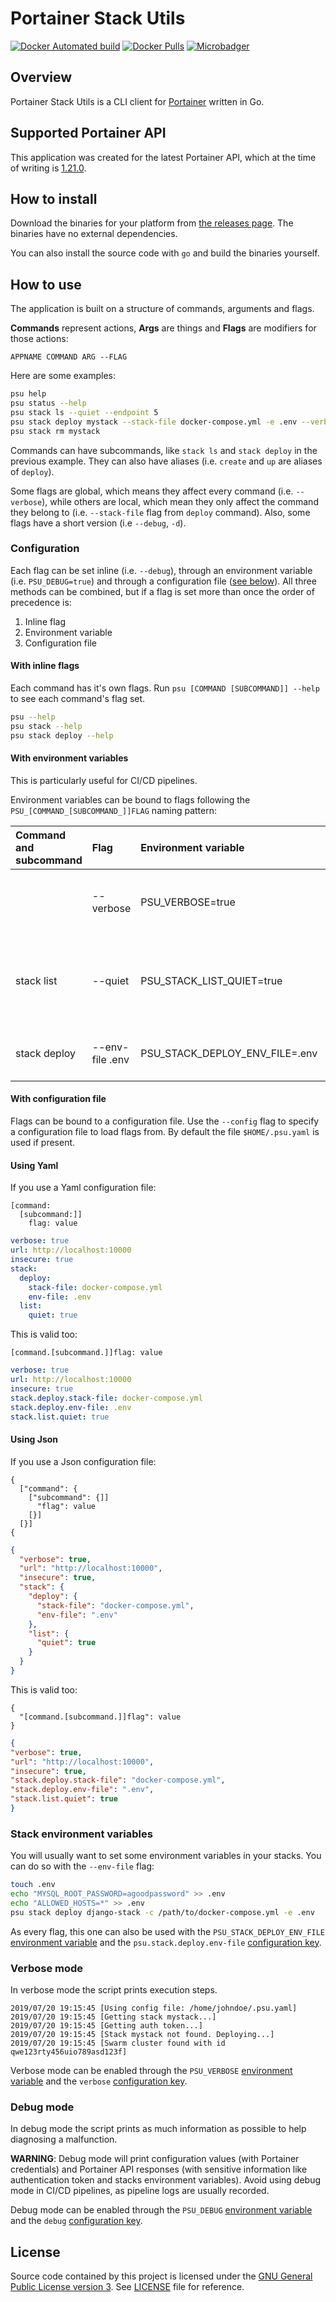 # Portainer Stack Utils

[![Docker Automated build](https://img.shields.io/docker/automated/greenled/portainer-stack-utils.svg)](https://hub.docker.com/r/greenled/portainer-stack-utils/)
[![Docker Pulls](https://img.shields.io/docker/pulls/greenled/portainer-stack-utils.svg)](https://hub.docker.com/r/greenled/portainer-stack-utils/)
[![Microbadger](https://images.microbadger.com/badges/image/greenled/portainer-stack-utils.svg)](http://microbadger.com/images/greenled/portainer-stack-utils "Image size")

## Overview

Portainer Stack Utils is a CLI client for [Portainer](https://portainer.io/) written in Go.

## Supported Portainer API

This application was created for the latest Portainer API, which at the time of writing is [1.21.0](https://app.swaggerhub.com/apis/deviantony/Portainer/1.21.0).

## How to install

Download the binaries for your platform from [the releases page](https://github.com/greenled/portainer-stack-utils/releases). The binaries have no external dependencies.

You can also install the source code with `go` and build the binaries yourself.

## How to use

The application is built on a structure of commands, arguments and flags.
                   
**Commands** represent actions, **Args** are things and **Flags** are modifiers for those actions:

```text
APPNAME COMMAND ARG --FLAG
```

Here are some examples:

```bash
psu help
psu status --help
psu stack ls --quiet --endpoint 5
psu stack deploy mystack --stack-file docker-compose.yml -e .env --verbose
psu stack rm mystack
```

Commands can have subcommands, like `stack ls` and `stack deploy` in the previous example. They can also have aliases (i.e. `create` and `up` are aliases of `deploy`).

Some flags are global, which means they affect every command (i.e. `--verbose`), while others are local, which mean they only affect the command they belong to (i.e. `--stack-file` flag from `deploy` command). Also, some flags have a short version (i.e `--debug`, `-d`).

### Configuration

Each flag can be set inline (i.e. `--debug`), through an environment variable (i.e. `PSU_DEBUG=true`) and through a configuration file ([see below](#with-configuration-file)). All three methods can be combined, but if a flag is set more than once the order of precedence is:

1. Inline flag
2. Environment variable
3. Configuration file

#### With inline flags

Each command has it's own flags. Run `psu [COMMAND [SUBCOMMAND]] --help` to see each command's flag set.

```bash
psu --help
psu stack --help
psu stack deploy --help
```

#### With environment variables

This is particularly useful for CI/CD pipelines.

Environment variables can be bound to flags following the `PSU_[COMMAND_[SUBCOMMAND_]]FLAG` naming pattern:

| Command and subcommand | Flag | Environment variable | Comment |
| :--------------------- | :--- | :------------------- | :------ |
|  | --verbose | PSU_VERBOSE=true | All environment variables are prefixed with "PSU_" |
| stack list | --quiet | PSU_STACK_LIST_QUIET=true | Commands and subcommands are uppercased and joined with "_" |
| stack deploy | --env-file .env | PSU_STACK_DEPLOY_ENV_FILE=.env | Characters "-" in flag name are replaced with "_" |

#### With configuration file

Flags can be bound to a configuration file. Use the `--config` flag to specify a configuration file to load flags from. By default the file `$HOME/.psu.yaml` is used if present.

#### Using Yaml

If you use a Yaml configuration file:

```text
[command:
  [subcommand:]]
    flag: value
```

```yaml
verbose: true
url: http://localhost:10000
insecure: true
stack:
  deploy:
    stack-file: docker-compose.yml
    env-file: .env
  list:
    quiet: true
```

This is valid too:

```text
[command.[subcommand.]]flag: value
```

```yaml
verbose: true
url: http://localhost:10000
insecure: true
stack.deploy.stack-file: docker-compose.yml
stack.deploy.env-file: .env
stack.list.quiet: true
```

#### Using Json

If you use a Json configuration file:

```text
{
  ["command": {
    ["subcommand": {]]
      "flag": value
    [}]
  [}]
{
```

```json
{
  "verbose": true,
  "url": "http://localhost:10000",
  "insecure": true,
  "stack": {
    "deploy": {
      "stack-file": "docker-compose.yml",
      "env-file": ".env"
    },
    "list": {
      "quiet": true
    }
  }
}
```

This is valid too:

```text
{
  "[command.[subcommand.]]flag": value
}
```

```json
{
"verbose": true,
"url": "http://localhost:10000",
"insecure": true,
"stack.deploy.stack-file": "docker-compose.yml",
"stack.deploy.env-file": ".env",
"stack.list.quiet": true
}

```

### Stack environment variables

You will usually want to set some environment variables in your stacks. You can do so with the `--env-file` flag:

```bash
touch .env
echo "MYSQL_ROOT_PASSWORD=agoodpassword" >> .env
echo "ALLOWED_HOSTS=*" >> .env
psu stack deploy django-stack -c /path/to/docker-compose.yml -e .env
```

As every flag, this one can also be used with the `PSU_STACK_DEPLOY_ENV_FILE` [environment variable](#with-environment-variables) and the `psu.stack.deploy.env-file` [configuration key](#with-configuration-file).

### Verbose mode

In verbose mode the script prints execution steps.

```text
2019/07/20 19:15:45 [Using config file: /home/johndoe/.psu.yaml]
2019/07/20 19:15:45 [Getting stack mystack...]
2019/07/20 19:15:45 [Getting auth token...]
2019/07/20 19:15:45 [Stack mystack not found. Deploying...]
2019/07/20 19:15:45 [Swarm cluster found with id qwe123rty456uio789asd123f]
```

Verbose mode can be enabled through the `PSU_VERBOSE` [environment variable](#with-environment-variables) and the `verbose` [configuration key](#with-configuration-file).

### Debug mode

In debug mode the script prints as much information as possible to help diagnosing a malfunction.

**WARNING**: Debug mode will print configuration values (with Portainer credentials) and Portainer API responses (with sensitive information like authentication token and stacks environment variables). Avoid using debug mode in CI/CD pipelines, as pipeline logs are usually recorded.

Debug mode can be enabled through the `PSU_DEBUG` [environment variable](#with-environment-variables) and the `debug` [configuration key](#with-configuration-file).

## License

Source code contained by this project is licensed under the [GNU General Public License version 3](https://www.gnu.org/licenses/gpl-3.0.en.html). See [LICENSE](LICENSE) file for reference.
